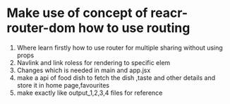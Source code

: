# Make use of concept of reacr-router-dom how to use routing

1. Where learn firstly how to use router for multiple sharing without using props
2. Navlink and link roless for rendering to specific elem
3. Changes which is needed in main and app.jsx
4. make a api of food dish to fetch the dish ,taste and other details and store it in home page,favourites
5. make exactly like output_1,2,3,4 files for reference
